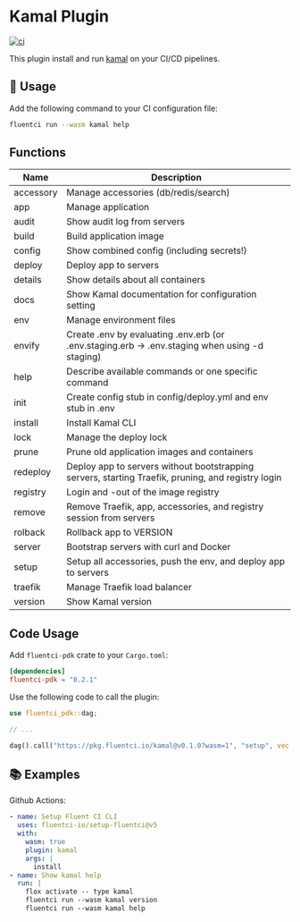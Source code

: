 # Kamal Plugin

[![ci](https://github.com/fluentci-io/kamal-plugin/actions/workflows/ci.yml/badge.svg)](https://github.com/fluentci-io/kamal-plugin/actions/workflows/ci.yml)

This plugin install and run [kamal](https://kamal-deploy.org/) on your CI/CD pipelines.

## 🚀 Usage

Add the following command to your CI configuration file:

```bash
fluentci run --wasm kamal help
```

## Functions

| Name      | Description                                |
| --------- | ------------------------------------------ |
| accessory | Manage accessories (db/redis/search)       |
| app       | Manage application                         |
| audit     | Show audit log from servers                |
| build     | Build application image                    |
| config    | Show combined config (including secrets!)  |
| deploy    | Deploy app to servers                      |
| details   | Show details about all containers          |
| docs      | Show Kamal documentation for configuration setting | 
| env       | Manage environment files |
| envify    | Create .env by evaluating .env.erb (or .env.staging.erb -> .env.staging when using -d staging) |
| help      | Describe available commands or one specific command |
| init      | Create config stub in config/deploy.yml and env stub in .env |
| install   | Install Kamal CLI |
| lock      | Manage the deploy lock |
| prune     | Prune old application images and containers |
| redeploy  | Deploy app to servers without bootstrapping servers, starting Traefik, pruning, and registry login |
| registry | Login and -out of the image registry |
| remove   | Remove Traefik, app, accessories, and registry session from servers |
| rolback | Rollback app to VERSION |
| server  | Bootstrap servers with curl and Docker |
| setup   | Setup all accessories, push the env, and deploy app to servers |
| traefik | Manage Traefik load balancer |
| version | Show Kamal version |

## Code Usage

Add `fluentci-pdk` crate to your `Cargo.toml`:

```toml
[dependencies]
fluentci-pdk = "0.2.1"
```

Use the following code to call the plugin:

```rust
use fluentci_pdk::dag;

// ...

dag().call("https://pkg.fluentci.io/kamal@v0.1.0?wasm=1", "setup", vec!["latest"])?;
```

## 📚 Examples

Github Actions:

```yaml
- name: Setup Fluent CI CLI
  uses: fluentci-io/setup-fluentci@v5
  with:
    wasm: true
    plugin: kamal
    args: |
      install
- name: Show kamal help
  run: |
    flox activate -- type kamal
    fluentci run --wasm kamal version
    fluentci run --wasm kamal help
```
